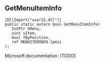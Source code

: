 ## GetMenuItemInfo

```
[DllImport("user32.dll")]
public static extern bool GetMenuItemInfo(
   IntPtr hMenu,
   uint uItem,
   bool fByPosition,
   ref MENUITEMINFO lpmii
);
```

Microsoft documentation: (TODO)
